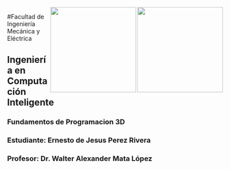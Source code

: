 <img align='right' src='https://user-images.githubusercontent.com/5713670/87202985-820dcb80-c2b6-11ea-9f56-7ec461c497c3.gif' width='200'>
<img align='right' src='https://user-images.githubusercontent.com/14845203/190489800-59a8b8c6-353f-4537-bb7e-0c0a63ef1109.png' width="200">



#Facultad  de Ingeniería Mecánica y Eléctrica
##  Ingeniería en Computación Inteligente
###  Fundamentos de Programacion 3D
###  Estudiante: Ernesto de Jesus Perez Rivera
###  Profesor: Dr. Walter Alexander Mata López 
